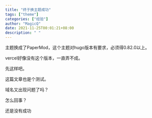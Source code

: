 ```yaml
---
title: "终于换主题成功"
tags: ["theme"]
categories: ["经验"]
author: "MagicQ"
date: 2021-11-25T00:01:21+08:00
description: " "
---
```


主题换成了PaperMod，这个主题对hugo版本有要求，必须得0.82.0以上。

vercel好像没有这个版本，一直弄不成。

先这样吧。

这篇文章也是个测试。

域名又出现问题了吗？

怎么回事？

还是没有成功
